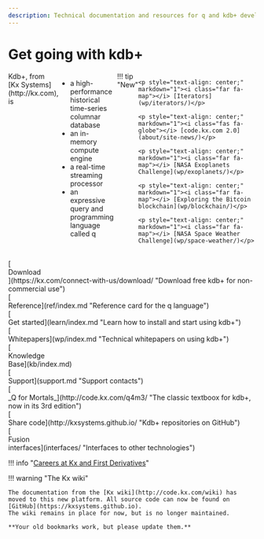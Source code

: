 ```yaml
---
description: Technical documentation and resources for q and kdb+ developers
---
```


# Get going with kdb+

<div style="display: flex"  flex-direction: row; flex-wrap: wrap; markdown="1">

<div style="display: inline-flex;" markdown="1">
Kdb+, from [Kx&nbsp;Systems](http://kx.com), is 

-   a high-performance historical time-series columnar database
-   an in-memory compute engine
-   a real-time streaming processor
-   an expressive query and programming language called q
</div>

<div style="display: inline-flex; margin-left: 7px;" markdown="1">
!!! tip "New"

    <p style="text-align: center;" markdown="1"><i class="far fa-map"></i> [Iterators](wp/iterators/)</p>
    
    <p style="text-align: center;" markdown="1"><i class="fas fa-globe"></i> [code.kx.com 2.0](about/site-news/)</p>
    
    <p style="text-align: center;" markdown="1"><i class="far fa-map"></i> [NASA Exoplanets Challenge](wp/exoplanets/)</p>
    
    <p style="text-align: center;" markdown="1"><i class="far fa-map"></i> [Exploring the Bitcoin blockchain](wp/blockchain/)</p>
    
    <p style="text-align: center;" markdown="1"><i class="far fa-map"></i> [NASA Space Weather Challenge](wp/space-weather/)</p>
    
</div>

</div>

<div style="clear: both">&nbsp;</div>

<div class="kx-flex-grid" markdown="1">
<div>
    [<i class="fas fa-fw fa-download fa-border fa-5x"></i><br/>
    Download<br/>
    <i class="fab fa-apple"></i>
    <i class="fab fa-linux"></i>
    <i class="fab fa-windows"></i>](https://kx.com/connect-with-us/download/  "Download free kdb+ for non-commercial use")
</div>
<div>
    [<i class="far fa-fw fa-question-circle fa-border fa-5x"></i><br/>
    Reference](ref/index.md "Reference card for the q language")
</div>
<div>
    [<i class="fas fa-fw fa-graduation-cap fa-border fa-5x"></i><br/>
    Get started](learn/index.md "Learn how to install and start using kdb+")
</div>
<div>
    [<i class="far fa-fw fa-map fa-border fa-5x"></i><br/>
    Whitepapers](wp/index.md "Technical whitepapers on using kdb+")
</div>
<div>
    [<i class="fas fa-fw fa-glasses fa-border fa-5x"></i><br/>
    Knowledge<br/>Base](kb/index.md)
</div>
<div>
    [<i class="fas fa-fw fa-life-ring fa-border fa-5x"></i><br/>
    Support](support.md "Support contacts")
</div>
<div>
    [<i class="fab fa-fw fa-quora fa-border fa-5x"></i><br/>
    _Q for Mortals_](http://code.kx.com/q4m3/ "The classic textboox for kdb+, now in its 3rd edition")
</div>
<div>
    [<i class="fab fa-fw fa-github fa-border fa-5x"></i><br/>
    Share code](http://kxsystems.github.io/ "Kdb+ repositories on GitHub")
</div>
<div>
    [<i class="fab fa-fw fa-superpowers fa-border fa-5x"></i><br/>
    Fusion<br/>interfaces](interfaces/ "Interfaces to other technologies")
</div>
</div>

!!! info "[Careers at Kx and First Derivatives](http://www.firstderivatives.com/careers/)"
    
!!! warning "The Kx wiki"

    The documentation from the [Kx wiki](http://code.kx.com/wiki) has moved to this new platform. All source code can now be found on [GitHub](https://kxsystems.github.io). 
    The wiki remains in place for now, but is no longer maintained. 

    **Your old bookmarks work, but please update them.** 

